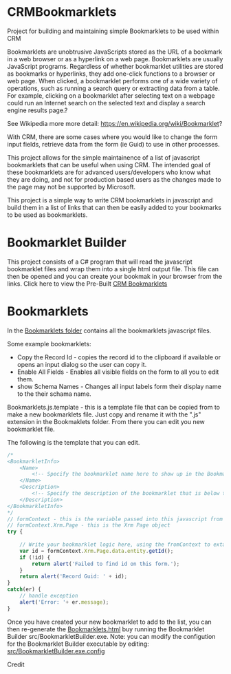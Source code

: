 # CRMBookmarklets
Project for building and maintaining simple Bookmarklets to be used within CRM


Bookmarklets are unobtrusive JavaScripts stored as the URL of a bookmark in a web browser or as a hyperlink on a web page. Bookmarklets are usually JavaScript programs. Regardless of whether bookmarklet utilities are stored as bookmarks or hyperlinks, they add one-click functions to a browser or web page. When clicked, a bookmarklet performs one of a wide variety of operations, such as running a search query or extracting data from a table. For example, clicking on a bookmarklet after selecting text on a webpage could run an Internet search on the selected text and display a search engine results page.?

See Wikipedia more more detail: https://en.wikipedia.org/wiki/Bookmarklet?

With CRM, there are some cases where you would like to change the form input fields, retrieve data from the form (ie Guid) to use in other processes.

This project allows for the simple maintainence of a list of javascript bookmarklets that can be useful when using CRM.  The intended goal of these bookmarklets are for advanced users/developers who know what they are doing, and not for production based users as the changes made to the page may not be supported by Microsoft.

This project is a simple way to write CRM bookmarklets in javascript and build them in a list of links that can then be easily added to your bookmarks to be used as bookmarklets.

# Bookmarklet Builder
This project consists of a C# program that will read the javascript bookmarklet files and wrap them into a single html output file.  This file can then be opened and you can create your bookmak in your browser from the links.  Click here to view the Pre-Built [CRM Bookmarklets](src/Bookmarklets.html)

# Bookmarklets
In the [Bookmarklets folder](src/Bookmarklets/) contains all the bookmarklets javascript files.

Some example bookmarklets:
* Copy the Record Id - copies the record id to the clipboard if available or opens an input dialog so the user can copy it.
* Enable All Fields - Enables all visible fields on the form to all you to edit them.
* show Schema Names - Changes all input labels form their display name to the their schama name.

Bookmarklets.js.template - this is a template file that can be copied from to make a new bookmarklets file.  Just copy and rename it with the ".js" extension in the Bookmaklets folder.  From there you can edit you new bookmarklet file.  

The following is the template that you can edit.
```javascript
/*
<BookmarkletInfo>
	<Name>
		<!-- Specify the bookmarklet name here to show up in the Bookmarklets.html file -->
	</Name>
	<Description>
		<!-- Specify the description of the bookmarklet that is below the bookmarklet name in the Bookmarklets.html file.  This description can contain HTML formatting. -->
	</Description>
</BookmarkletInfo>
*/
// formContext - this is the variable passed into this javascript from BookmarkletMain.js wrapper
// formContext.Xrm.Page - this is the Xrm Page object
try {
	
	// Write your bookmarklet logic here, using the fromContext to extarct and/or manipulte
    var id = formContext.Xrm.Page.data.entity.getId();
    if (!id) {
        return alert('Failed to find id on this form.');
    }
	return alert('Record Guid: ' + id);
}
catch(er) {
	// handle exception
    alert('Error: '+ er.message);
}
```

Once you have created your new bookmarklet to add to the list, you can then re-generate the [Bookmarklets.html](src/Bookmarklets.html) buy running the Bookmarklet Builder src/BookmarkletBuilder.exe.  Note: you can modify the configution for the Bookmarklet Builder executable by editing: [src/BookmarkletBuilder.exe.config](src/BookmarkletBuilder.exe.config)


Credit